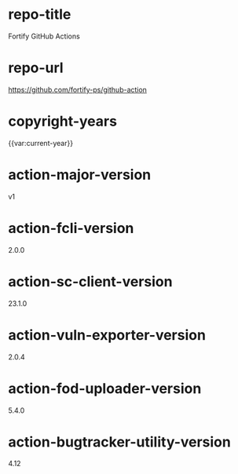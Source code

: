 # repo-title
Fortify GitHub Actions

# repo-url
https://github.com/fortify-ps/github-action

# copyright-years
{{var:current-year}}

# action-major-version
v1

# action-fcli-version
2.0.0

# action-sc-client-version
23.1.0

# action-vuln-exporter-version
2.0.4

# action-fod-uploader-version
5.4.0

# action-bugtracker-utility-version
4.12